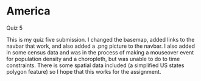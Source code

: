 # America
Quiz 5

<p> This is my quiz five submission. 
I changed the basemap, added links to the navbar that work, and also added a .png picture to the navbar. 
I also added in some census data and was in the process of making a mouseover event for population density
and a choropleth, but was unable to do to time constraints. There is some spatial data included (a simplified
US states polygon feature) so I hope that this works for the assignment. 
